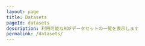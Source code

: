 ```yaml
---
layout: page
title: Datasets
pageId: datasets
description: 利用可能なRDFデータセットの一覧を表示します
permalink: /datasets/
---
```


<div id="DatasetsListView"></div>

<script>
document.addEventListener('DOMContentLoaded', function() {
  loadDatasets();
});

async function loadDatasets() {
  const datasetsListView = document.getElementById('DatasetsListView');
  
  try {
    const datasetLoader = DatasetsManager.getInstance();
    const datasets = await datasetLoader.getDatasets();
    
    if (!datasets || datasets.length === 0) {
      return;
    }
    
    renderDatasets(datasets);
    datasetsListView.style.display = 'block';
    // データ取得後にソート/フィルタの初期化を行う（空の実装）
    initSortAndFilter(datasets);
    
  } catch (error) {
    console.error('Error loading datasets:', error);
  }
}

function renderDatasets(datasets) {
  const container = document.getElementById('DatasetsListView');
  const baseUrl = window.SITE_BASE_URL || '';
  // 既存内容クリア
  container.innerHTML = '';
  const ul = document.createElement('ul');
  ul.className = 'datasets';

  datasets.forEach(dataset => {
    const li = document.createElement('li');
    li.className = 'dataset';
    const datasetCard = new DatasetCard(dataset, {
      showDescription: true,
      showTags: true,
      showLink: true,
      linkBaseUrl: baseUrl,
      iconRendering: 'svgOverlap',
      showHeaderMeta: true
    });
    const cardEl = datasetCard.getElement();
    li.appendChild(cardEl);
    ul.appendChild(li);
  });

  container.appendChild(ul);
}

// 将来のソート/フィルタ初期化用（現時点は空実装）
function initSortAndFilter(datasets) {
  const sortSelect = document.getElementById('sortSelect');
  const filterInput = document.getElementById('filterInput');
  const orderSelect = document.getElementById('sortOrder');
  const sortSegment = document.getElementById('sortSegment');
  const sortOrderSegment = document.getElementById('sortOrderSegment');

  function applySortFilter() {
    try {
      if (!Array.isArray(datasets)) return;
      let out = datasets.slice();

      // filter (keyword)
      const q = filterInput ? filterInput.value.trim().toLowerCase() : '';
      if (q) {
        out = out.filter((ds) => {
          const title = (ds.title || ds.id || '').toString().toLowerCase();
          let desc = '';
          if (typeof ds.description === 'string') desc = ds.description.toLowerCase();
          else if (ds.description && typeof ds.description === 'object') {
            desc = (ds.description.en || ds.description.ja || '').toString().toLowerCase();
          }
          return title.includes(q) || desc.includes(q);
        });
      }

      // sort with order (support segmented control + toggle)
      let sortValue = 'date';
      if (sortSegment) {
        const active = sortSegment.querySelector('button.active');
        if (active) sortValue = active.dataset.sort || sortValue;
      } else if (sortSelect) {
        sortValue = sortSelect.value;
      }
      const order = (function(){
        if (sortOrderSegment) {
          const a = sortOrderSegment.querySelector('button.active');
          if (a) return a.dataset.order || 'desc';
        }
        if (orderSelect) return orderSelect.value;
        return 'desc';
      })();
      if (sortValue === 'name') {
        out.sort((a, b) => {
          const A = (a.title || a.id || '').toString();
          const B = (b.title || b.id || '').toString();
          return order === 'asc' ? A.localeCompare(B) : B.localeCompare(A);
        });
      } else if (sortValue === 'date') {
        out.sort((a, b) => {
          const ta = Date.parse(a.issued || '') || 0;
          const tb = Date.parse(b.issued || '') || 0;
          return order === 'asc' ? ta - tb : tb - ta; // asc: older->newer, desc: newer->older
        });
      } else if (sortValue === 'triples') {
        out.sort((a, b) => {
          const na = Number(a.triple_count || 0);
          const nb = Number(b.triple_count || 0);
          return order === 'asc' ? na - nb : nb - na;
        });
      }

      // visual debug: set attribute and log
      const container = document.getElementById('DatasetsListView');
      if (container && sortValue) container.dataset.sortedBy = sortValue;
      console.info('[Datasets] applySortFilter:', { sort: sortValue, query: q, count: out.length });
      if (out.length > 0) console.debug('[Datasets] first 3 ids after sort:', out.slice(0, 3).map(d => d.id || d.title));

      renderDatasets(out);
    } catch (err) {
      console.error('applySortFilter error', err);
    }
  }

  if (sortSelect) sortSelect.addEventListener('change', applySortFilter);
  if (filterInput) filterInput.addEventListener('input', applySortFilter);
  if (orderSelect) orderSelect.addEventListener('change', applySortFilter);
  // segmented control handlers
  if (sortSegment) {
    sortSegment.addEventListener('click', (e) => {
      const btn = e.target.closest('button');
      if (!btn) return;
      // update active
      Array.from(sortSegment.querySelectorAll('button')).forEach(b => {
        b.classList.toggle('active', b === btn);
        b.setAttribute('aria-pressed', b === btn ? 'true' : 'false');
      });
      applySortFilter();
    });
  }
  if (sortOrderSegment) {
    sortOrderSegment.addEventListener('click', (e) => {
      const btn = e.target.closest('button');
      if (!btn) return;
      Array.from(sortOrderSegment.querySelectorAll('button')).forEach(b => {
        b.classList.toggle('active', b === btn);
        b.setAttribute('aria-pressed', b === btn ? 'true' : 'false');
      });
      applySortFilter();
    });
  }

  // run once to reflect current control values and to verify handler wiring
  try {
    applySortFilter();
  } catch (e) {
    // swallow - already logged inside
  }
}

</script>

